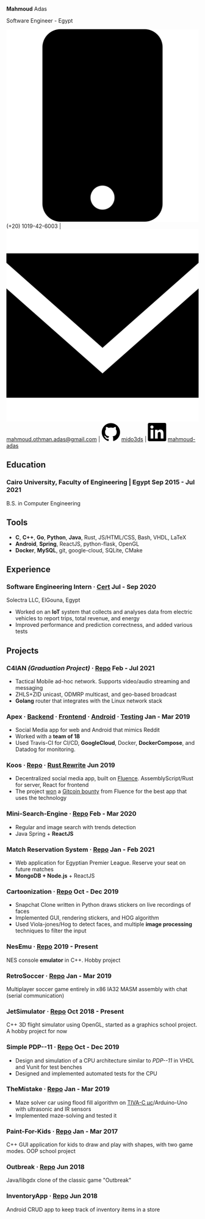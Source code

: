 <link rel="stylesheet" type="text/css" href="cv.css">

<span class='name'>**Mahmoud** Adas</span>

<span class='subheader'>Software Engineer - Egypt</span>

<span class="info">

![mobile](icons/mobile.svg) (+20) 1019-42-6003
|
![email](icons/email.svg) [mahmoud.othman.adas@gmail.com](mailto:mahmoud.othman.adas@gmail.com)
|
![github](icons/github.svg) [mido3ds](https://github.com/mido3ds)
|
![linkedin](icons/linkedin.svg) [mahmoud-adas](https://www.linkedin.com/in/mahmoud-adas)

</span>

## Education

### Cairo University, Faculty of Engineering | <location> Egypt </location> <time> Sep 2015 - Jul 2021 </time>

B.S. in Computer Engineering

## Tools

- **C**, **C++**, **Go**, **Python**, **Java**, Rust, JS/HTML/CSS, Bash, VHDL, LaTeX
- **Android**, **Spring**, ReactJS, python-flask, OpenGL
- **Docker**, **MySQL**, git, google-cloud, SQLite, CMake

## Experience

### Software Engineering Intern <links> · [Cert](https://github.com/mido3ds/cv/raw/master/certs/solectra.pdf) </links> <time> Jul - Sep 2020 </time>

<location> Solectra LLC, ElGouna, Egypt </location>

- Worked on an **IoT** system that collects and analyses data from electric vehicles to report trips, total revenue, and energy
- Improved performance and prediction correctness, and added various tests

## Projects

### C4IAN *(Graduation Project)* <links> · [Repo](https://www.github.com/mido3ds/C4IAN) </links> <time> Feb - Jul 2021 </time>

- Tactical Mobile ad-hoc network. Supports video/audio streaming and messaging
- ZHLS+ZID unicast, ODMRP multicast, and geo-based broadcast
- **Golang** router that integrates with the Linux network stack

### Apex <links> · [Backend](https://www.github.com/DarkGeekMS/ApeX-Server) · [Frontend](http://www.github.com/DarkGeekMS/ApeX-Web) · [Android](http://www.github.com/DarkGeekMS/ApeX-Mobile) · [Testing](https://www.github.com/DarkGeekMS/apeXTesting) </links> <time> Jan - Mar 2019 </time>

- Social Media app for web and Android that mimics Reddit
- Worked with a **team of 18**
- Used Travis-CI for CI/CD, **GoogleCloud**, Docker, **DockerCompose**, and Datadog for monitoring.

### Koos <links> · [Repo](https://gitlab.com/koos-project/koos) · [Rust Rewrite](https://gitlab.com/koos-project/koos/tree/rust-migration/server) </links> <time> Jun 2019 </time>

- Decentralized social media app, built on [Fluence](http://fluence.dev/). AssemblyScript/Rust for server, React for frontend
- The project [won](https://www.linkedin.com/feed/update/urn:li:activity:6575339127934341120/) a [Gitcoin bounty](https://gitcoin.co/issue/fluencelabs/Bounties/1/3290) from Fluence for the best app that uses the technology

### Mini-Search-Engine <links> · [Repo](https://github.com/mido3ds/mini-search-engine/) </links> <time> Feb - Mar 2020 </time>

- Regular and image search with trends detection
- Java Spring + **ReactJS**

### Match Reservation System <links> · [Repo](https://github.com/mido3ds/match-reservation-system) </links> <time> Jan - Feb 2021 </time>

- Web application for Egyptian Premier League. Reserve your seat on future matches
- **MongoDB + Node.js** + ReactJS

### Cartoonization <links> · [Repo](http://github.com/Abdulrahman-Khalid/Cartoonization/) </links> <time> Oct - Dec 2019 </time>

- Snapchat Clone written in Python draws stickers on live recordings of faces
- Implemented GUI, rendering stickers, and HOG algorithm
- Used Viola-jones/Hog to detect faces, and multiple **image processing** techniques to filter the input

### NesEmu <links> · [Repo](https://github.com/mido3ds/nesemu) </links> <time> 2019 - Present </time>

NES console **emulator** in C++. Hobby project

### RetroSoccer <links> · [Repo](https://github.com/mido3ds/retrosoccer) </links> <time> Jan - Mar 2019 </time>

Multiplayer soccer game entirely in x86 IA32 MASM assembly with chat (serial communication)

### JetSimulator <links> · [Repo](https://github.com/mido3ds/JetSimulator) </links> <time> Oct 2018 - Present </time>

C++ 3D flight simulator using OpenGL, started as a graphics school project. A hobby project for now

### Simple PDP--11 <links> · [Repo](https://github.com/mido3ds/simple-pdp11) </links> <time> Oct - Dec 2019 </time>

- Design and simulation of a CPU architecture similar to *PDP--11* in VHDL and Vunit for test benches
- Designed and implemented automated tests for the CPU

### TheMistake <links> · [Repo](https://www.github.com/Abdulrahman-Khalid/mazeSolver) </links> <time> Jan - Mar 2019 </time>

- Maze solver car using flood fill algorithm on [TIVA-C μc](http://www.ti.com/tool/EK-TM4C123GXL)/Arduino-Uno with ultrasonic and IR sensors
- Implemented maze-solving and tested it

### Paint-For-Kids <links> · [Repo](https://github.com/mido3ds/paint-for-kids) </links> <time> Jan - Mar 2017 </time>

C++ GUI application for kids to draw and play with shapes, with two game modes. OOP school project

### Outbreak <links> · [Repo](https://github.com/mido3ds/Outbreak) </links> <time> Jun 2018 </time>

Java/libgdx clone of the classic game "Outbreak"

### InventoryApp <links> · [Repo](https://github.com/mido3ds/InventoryApp) </links> <time> Jun 2018 </time>

Android CRUD app to keep track of inventory items in a store

